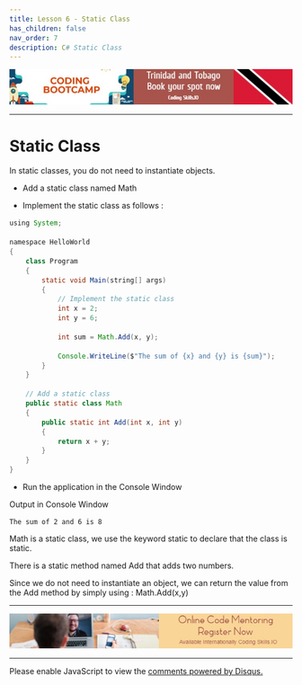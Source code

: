 ```yaml
---
title: Lesson 6 - Static Class
has_children: false
nav_order: 7
description: C# Static Class
---
```


[![ad](../img/bootcamp.jpg)](https://rclapp.com/bootcamp.html)

****

# Static Class

In static classes, you do not need to instantiate objects.

- Add a static class named Math

- Implement the static class as follows :

```java
using System;

namespace HelloWorld
{
    class Program
    {
        static void Main(string[] args)
        {
            // Implement the static class
            int x = 2;
            int y = 6;

            int sum = Math.Add(x, y);

            Console.WriteLine($"The sum of {x} and {y} is {sum}");
        }
    }

    // Add a static class
    public static class Math
    {
        public static int Add(int x, int y)
        {
            return x + y;
        }
    }
}
```

- Run the application in the Console Window

Output in Console Window

```
The sum of 2 and 6 is 8
```

Math is a static class, we use the keyword static to declare that the class is static. 

There is a static method named Add that adds two numbers. 

Since we do not need to instantiate an object, we can return the value from the Add method by simply using : Math.Add(x,y)

****

[![ad](../img/online-mentoring.jpg)](https://rclapp.com/mentors.html)

****

<div id="disqus_thread"></div>
<script>
var disqus_config = function () {
this.page.url = 'https://csharpoop.tutorial.rclapp.com/lessons/lesson6.html';
this.page.identifier = 'a04-06'; 
};
(function() { 
var d = document, s = d.createElement('script');
s.src = 'https://coding-skills-io.disqus.com/embed.js';
s.setAttribute('data-timestamp', +new Date());
(d.head || d.body).appendChild(s);
})();
</script>
<noscript>Please enable JavaScript to view the <a href="https://disqus.com/?ref_noscript">comments powered by Disqus.</a></noscript>